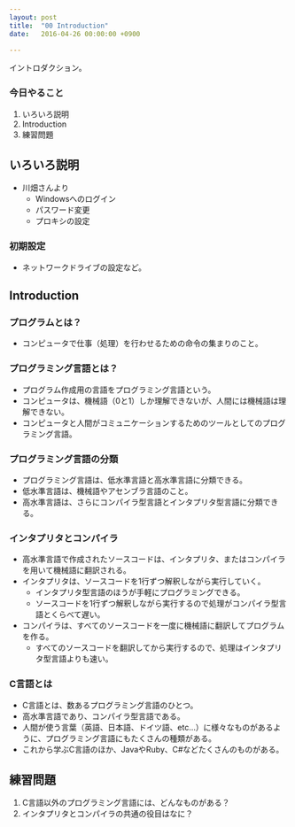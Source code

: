 ```yaml
---
layout: post
title:  "00 Introduction"
date:   2016-04-26 00:00:00 +0900

---
```


イントロダクション。

### 今日やること

1. いろいろ説明
2. Introduction
3. 練習問題

## いろいろ説明

- 川畑さんより
  * Windowsへのログイン
  * パスワード変更
  * プロキシの設定

### 初期設定

- ネットワークドライブの設定など。

## Introduction

### プログラムとは？

- コンピュータで仕事（処理）を行わせるための命令の集まりのこと。

### プログラミング言語とは？
- プログラム作成用の言語をプログラミング言語という。
- コンピュータは、機械語（0と1）しか理解できないが、人間には機械語は理解できない。
- コンピュータと人間がコミュニケーションするためのツールとしてのプログラミング言語。

### プログラミング言語の分類
- プログラミング言語は、低水準言語と高水準言語に分類できる。
- 低水準言語は、機械語やアセンブラ言語のこと。
- 高水準言語は、さらにコンパイラ型言語とインタプリタ型言語に分類できる。

### インタプリタとコンパイラ

- 高水準言語で作成されたソースコードは、インタプリタ、またはコンパイラを用いて機械語に翻訳される。
- インタプリタは、ソースコードを1行ずつ解釈しながら実行していく。
  * インタプリタ型言語のほうが手軽にプログラミングできる。
  * ソースコードを1行ずつ解釈しながら実行するので処理がコンパイラ型言語とくらべて遅い。
- コンパイラは、すべてのソースコードを一度に機械語に翻訳してプログラムを作る。
  * すべてのソースコードを翻訳してから実行するので、処理はインタプリタ型言語よりも速い。

### C言語とは

- C言語とは、数あるプログラミング言語のひとつ。
- 高水準言語であり、コンパイラ型言語である。
- 人間が使う言葉（英語、日本語、ドイツ語、etc...）に様々なものがあるように、プログラミング言語にもたくさんの種類がある。
- これから学ぶC言語のほか、JavaやRuby、C#などたくさんのものがある。


## 練習問題

1. C言語以外のプログラミング言語には、どんなものがある？
2. インタプリタとコンパイラの共通の役目はなに？

